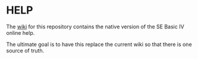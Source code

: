 # HELP
The [wiki](https://github.com/source-solutions/HELP/wiki) for this repository contains the native version of the SE Basic IV online help.

The ultimate goal is to have this replace the current wiki so that there is one source of truth.

